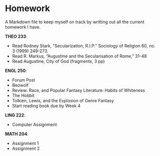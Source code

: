 # Homework

A Markdown file to keep myself on track by writting out all the current homework I have.

**THEO 233**:

- Read Rodney Stark, “Secularization, R.I.P.” Sociology of Religion 60, no. 3 (1999) 249-273. 
- Read R. Markus, “Augustine and the Secularisation of Rome,” 31-48 
- Read Augustine, City of God (fragments, 3 pp) 

**ENGL 250**:

- Forum Post
- Beowolf
- Review: Race, and Popular Fantasy Literature: Habits of Whiteness
- The Hobbit
- Tolkien, Lewis, and the Explosion of Genre Fantasy
- Start reading book due by Week 4

**LING 222**:

- Computer Assignment

**MATH 204**:

- Assignment 1
- Assignment 2